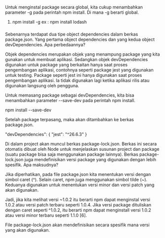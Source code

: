 Untuk menginstal package secara global, kita cukup menambahkan parameter -g pada perintah npm install. Di mana -g berarti global.

1. npm install -g <package-name> ex : npm install lodash

###

Sebenarnya terdapat dua tipe object dependencies dalam berkas package.json. Yang pertama object dependencies dan yang kedua object devDependencies. Apa perbedaannya?

Objek dependencies merupakan objek yang menampung package yang kita gunakan untuk membuat aplikasi. Sedangkan objek devDependencies digunakan untuk package yang berkaitan hanya saat proses pengembangan aplikasi, contohnya seperti package jest yang digunakan untuk testing. Package seperti jest ini hanya digunakan saat proses pengembangan aplikasi. Ia tidak digunakan lagi ketika aplikasi rilis atau digunakan langsung oleh pengguna.

Untuk memasang package sebagai devDependencies, kita bisa menambahkan parameter --save-dev pada perintah npm install.

npm install <package-name> --save-dev

Setelah package terpasang, maka akan ditambahkan ke berkas package.json.

"devDependencies": { "jest": "^26.6.3" }

Di dalam project akan muncul berkas package-lock.json. Berkas ini secara otomatis dibuat oleh Node untuk menjelaskan susunan project dan package (suatu package bisa saja menggunakan package lainnya). Berkas package-lock.json juga mendefinisikan versi package yang digunakan dengan lebih spesifik. Apa maksudnya?

Jika diperhatikan, pada file package.json kita menentukan versi dengan simbol caret (^). Selain caret, npm juga menggunakan simbol tilde (~). Keduanya digunakan untuk menentukan versi minor dan versi patch yang akan digunakan.

Jadi, jika kita melihat versi ~1.0.2 itu berarti npm dapat menginstal versi 1.0.2 atau versi patch terbaru seperti 1.0.4. Jika versi package dituliskan dengan caret seperti ^1.0.2, itu berarti npm dapat menginstall versi 1.0.2 atau versi minor terbaru seperti 1.1.0 [6].

File package-lock.json akan mendefinisikan secara spesifik mana versi yang akan digunakan.
